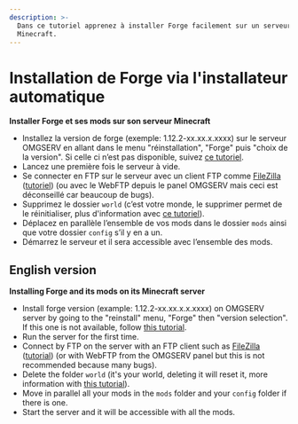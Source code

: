 ```yaml
---
description: >-
  Dans ce tutoriel apprenez à installer Forge facilement sur un serveur
  Minecraft.
---
```


# Installation de Forge via l'installateur automatique

**Installer Forge et ses mods sur son serveur Minecraft**

* Installez la version de forge \(exemple: 1.12.2-xx.xx.x.xxxx\) sur le serveur OMGSERV en allant dans le menu "réinstallation", "Forge" puis "choix de la version". Si celle ci n’est pas disponible, suivez [ce tutoriel](https://wiki.idelya-network.fr/tutorials/installation-de-forge-via-openmod).
* Lancez une première fois le serveur à vide.
* Se connecter en FTP sur le serveur avec un client FTP comme [FileZilla](https://filezilla-project.org/download.php?type=client) \([tutoriel](https://www.omgserv.com/fr/faq-minecraft/comment_cr_er_et_utiliser_mon_acc_s_ftp-66/)\) \(ou avec le WebFTP depuis le panel OMGSERV mais ceci est déconseillé car beaucoup de bugs\).
* Supprimez le dossier `world` \(c’est votre monde, le supprimer permet de le réinitialiser, plus d'information avec [ce tutoriel](https://docs.idelya-network.fr/minecraft/dois-je-supprimer-mon-monde)\). 
* Déplacez en parallèle l’ensemble de vos mods dans le dossier `mods` ainsi que votre dossier `config` s’il y en a un.
* Démarrez le serveur et il sera accessible avec l’ensemble des mods. 

## English version

**Installing Forge and its mods on its Minecraft server**

* Install forge version \(example: 1.12.2-xx.xx.x.x.xxxx\) on OMGSERV server by going to the "reinstall" menu, "Forge" then "version selection". If this one is not available, follow [this tutorial](https://wiki.idelya-network.fr/tutorials/installation-de-forge-via-openmod).
* Run the server for the first time.
* Connect by FTP on the server with an FTP client such as [FileZilla](https://filezilla-project.org/download.php?type=client) \([tutorial](https://www.omgserv.com/en/faq-minecraft/how_to_create_and_use_ftp_acces-86/)\) \(or with WebFTP from the OMGSERV panel but this is not recommended because many bugs\).
* Delete the folder `world` \(it's your world, deleting it will reset it, more information with [this tutorial](https://docs.idelya-network.fr/minecraft/dois-je-supprimer-mon-monde)\). 
* Move in parallel all your mods in the `mods` folder and your `config` folder if there is one.
* Start the server and it will be accessible with all the mods. 

